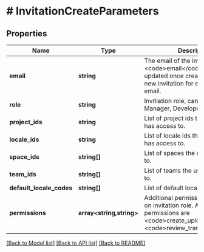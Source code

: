 # # InvitationCreateParameters

## Properties

Name | Type | Description | Notes
------------ | ------------- | ------------- | -------------
**email** | **string** | The email of the invited user. The &lt;code&gt;email&lt;/code&gt; can not be updated once created. Create a new invitation for each unique email. | 
**role** | **string** | Invitiation role, can be any of Manager, Developer, Translator. | 
**project_ids** | **string** | List of project ids the invited user has access to. | [optional] 
**locale_ids** | **string** | List of locale ids the invited user has access to. | [optional] 
**space_ids** | **string[]** | List of spaces the user is assigned to. | [optional] 
**team_ids** | **string[]** | List of teams the user is assigned to. | [optional] 
**default_locale_codes** | **string[]** | List of default locales for the user. | [optional] 
**permissions** | **array&lt;string,string&gt;** | Additional permissions depending on invitation role. Available permissions are &lt;code&gt;create_upload&lt;/code&gt; and &lt;code&gt;review_translations&lt;/code&gt; | [optional] 

[[Back to Model list]](../../README.md#documentation-for-models) [[Back to API list]](../../README.md#documentation-for-api-endpoints) [[Back to README]](../../README.md)


